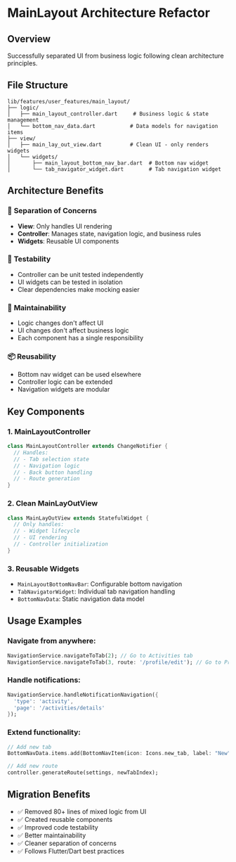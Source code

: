 # MainLayout Architecture Refactor

## Overview
Successfully separated UI from business logic following clean architecture principles.

## File Structure

```
lib/features/user_features/main_layout/
├── logic/
│   ├── main_layout_controller.dart     # Business logic & state management
│   └── bottom_nav_data.dart           # Data models for navigation items
├── view/
│   ├── main_lay_out_view.dart         # Clean UI - only renders widgets
│   └── widgets/
│       ├── main_layout_bottom_nav_bar.dart  # Bottom nav widget
│       └── tab_navigator_widget.dart        # Tab navigation widget
```

## Architecture Benefits

### 🎯 **Separation of Concerns**
- **View**: Only handles UI rendering
- **Controller**: Manages state, navigation logic, and business rules
- **Widgets**: Reusable UI components

### 🧪 **Testability**
- Controller can be unit tested independently
- UI widgets can be tested in isolation
- Clear dependencies make mocking easier

### 🔄 **Maintainability**
- Logic changes don't affect UI
- UI changes don't affect business logic
- Each component has a single responsibility

### 📦 **Reusability**
- Bottom nav widget can be used elsewhere
- Controller logic can be extended
- Navigation widgets are modular

## Key Components

### 1. MainLayoutController
```dart
class MainLayoutController extends ChangeNotifier {
  // Handles:
  // - Tab selection state
  // - Navigation logic
  // - Back button handling
  // - Route generation
}
```

### 2. Clean MainLayOutView
```dart
class MainLayOutView extends StatefulWidget {
  // Only handles:
  // - Widget lifecycle
  // - UI rendering
  // - Controller initialization
}
```

### 3. Reusable Widgets
- `MainLayoutBottomNavBar`: Configurable bottom navigation
- `TabNavigatorWidget`: Individual tab navigation handling
- `BottomNavData`: Static navigation data model

## Usage Examples

### Navigate from anywhere:
```dart
NavigationService.navigateToTab(2); // Go to Activities tab
NavigationService.navigateToTab(3, route: '/profile/edit'); // Go to Profile > Edit
```

### Handle notifications:
```dart
NavigationService.handleNotificationNavigation({
  'type': 'activity',
  'page': '/activities/details'
});
```

### Extend functionality:
```dart
// Add new tab
BottomNavData.items.add(BottomNavItem(icon: Icons.new_tab, label: "New"));

// Add new route
controller.generateRoute(settings, newTabIndex);
```

## Migration Benefits
- ✅ Removed 80+ lines of mixed logic from UI
- ✅ Created reusable components
- ✅ Improved code testability
- ✅ Better maintainability
- ✅ Cleaner separation of concerns
- ✅ Follows Flutter/Dart best practices
